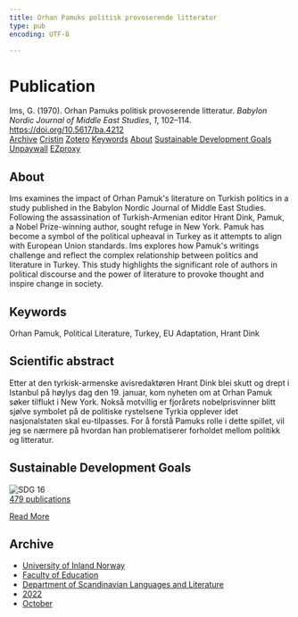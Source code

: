```yaml
---
title: Orhan Pamuks politisk provoserende litteratur
type: pub
encoding: UTF-8

---
```

<h1>Publication</h1>
<article id="csl-bib-container-VLHZMPYL" class="csl-bib-container">
  <div class="csl-bib-body"> <div class="csl-entry">Ims, G. (1970). Orhan Pamuks politisk provoserende litteratur. <i>Babylon Nordic Journal of Middle East Studies</i>, <i>1</i>, 102–114. <a href="https://doi.org/10.5617/ba.4212">https://doi.org/10.5617/ba.4212</a></div> </div>
  <div class="csl-bib-buttons">
    <a href="#taxonomy-article-VLHZMPYL" alt="archive" class="csl-bib-button">Archive</a>
    <a href="https://app.cristin.no/results/show.jsf?id=2066287" alt="Cristin" class="csl-bib-button">Cristin</a>
    <a href="http://zotero.org/groups/5881554/items/VLHZMPYL" alt="Zotero" class="csl-bib-button">Zotero</a>
    <a href="#keywords-article-VLHZMPYL" alt="keywords" class="csl-bib-button">Keywords</a>
    <a href="#about-article-VLHZMPYL" alt="about_pub" class="csl-bib-button">About</a>
    <a href="#sdg-article-VLHZMPYL" alt="sdg" class="csl-bib-button">Sustainable Development Goals</a>
    <a href="https://journals.uio.no/babylon/article/download/4212/3684" alt="Unpaywall" class="csl-bib-button">Unpaywall</a>
    <a href="https://journals.uio.no/babylon/article/download/4212/3684" alt="EZproxy" class="csl-bib-button">EZproxy</a>
  </div>
  <div id="csl-bib-meta-container-VLHZMPYL"></div>
</article>
<div id="csl-bib-meta-VLHZMPYL" class="csl-bib-meta">
  <article id="about-article-VLHZMPYL" class="about_pub-article">
    <h1>About</h1>
    Ims examines the impact of Orhan Pamuk's literature on Turkish politics in a study published in the Babylon Nordic Journal of Middle East Studies. Following the assassination of Turkish-Armenian editor Hrant Dink, Pamuk, a Nobel Prize-winning author, sought refuge in New York. Pamuk has become a symbol of the political upheaval in Turkey as it attempts to align with European Union standards. Ims explores how Pamuk's writings challenge and reflect the complex relationship between politics and literature in Turkey. This study highlights the significant role of authors in political discourse and the power of literature to provoke thought and inspire change in society.
  </article>
  <article id="keywords-article-VLHZMPYL" class="keywords-article">
    <h1>Keywords</h1>
    Orhan Pamuk, Political Literature, Turkey, EU Adaptation, Hrant Dink
  </article>
  <article id="abstract-article-VLHZMPYL" class="abstract-article">
    <h1>Scientific abstract</h1>
    Etter at den tyrkisk-armenske avisredaktøren Hrant Dink blei skutt og drept i Istanbul på høylys dag den 19. januar, kom nyheten om at Orhan Pamuk søker tilflukt i New York. Nokså motvillig er fjorårets nobelprisvinner blitt sjølve symbolet på de politiske rystelsene Tyrkia opplever idet nasjonalstaten skal eu-tilpasses. For å forstå Pamuks rolle i dette spillet, vil jeg se nærmere på hvordan han problematiserer forholdet mellom politikk og litteratur.
  </article>
  <article id="sdg-article-VLHZMPYL" class="sdg-article">
    <h1>Sustainable Development Goals</h1>
    <div class="sdg-container"><div id="sdg16" class="sdg">
        <img src="{{< params subfolder >}}images/sdg/sdg16_en.png" class="image" alt="SDG 16">
        <div class="sdg-overlay">
          <a href="{{< params subfolder >}}en/archive/?sdg=16#archive" class="sdg-publication-count"><span>479</span> publications</a>
          <p><a href="https://sdgs.un.org/goals/goal16" class="sdg-read-more">Read More</a></p>
        </div>
      </div></div>
  </article>
  <article id="taxonomy-article-VLHZMPYL" class="taxonomy-article">
    <h1>Archive</h1>
    <ul>
      <li><a href="{{< params subfolder >}}en/archive/?key=3DCRN523">University of Inland Norway</a></li>
      <li><a href="{{< params subfolder >}}en/archive/?key=WYNZA47F">Faculty of Education</a></li>
      <li><a href="{{< params subfolder >}}en/archive/?key=T9U6ILTU">Department of Scandinavian Languages and Literature</a></li>
      <li><a href="{{< params subfolder >}}en/archive/?key=8BZA2YRV">2022</a></li>
      <li><a href="{{< params subfolder >}}en/archive/?key=NG3SMAXR">October</a></li>
    </ul>
  </article>
</div>
